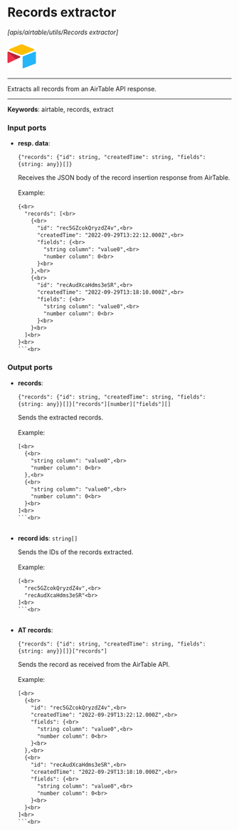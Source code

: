 # Records extractor

_[apis/airtable/utils/Records extractor]_

![icon](</assets/icons/5555939f-919c-41f8-847e-4b71cd64b2df.png>)

---

Extracts all records from an AirTable API response.<br>

---

__Keywords__: airtable, records, extract

### Input ports

* __resp. data__: 
    ```
    {"records": {"id": string, "createdTime": string, "fields": {string: any}}[]}
    ```

    Receives the JSON body of the record insertion response from AirTable.<br>
    <br>
    Example:<br>
    ```json<br>
    {<br>
      "records": [<br>
        {<br>
          "id": "rec5GZcokQryzdZ4v",<br>
          "createdTime": "2022-09-29T13:22:12.000Z",<br>
          "fields": {<br>
            "string column": "value0",<br>
            "number column": 0<br>
          }<br>
        },<br>
        {<br>
          "id": "recAudXcaHdms3eSR",<br>
          "createdTime": "2022-09-29T13:18:10.000Z",<br>
          "fields": {<br>
            "string column": "value0",<br>
            "number column": 0<br>
          }<br>
        }<br>
      ]<br>
    }<br>
    ```<br>

### Output ports

* __records__: 
    ```
    {"records": {"id": string, "createdTime": string, "fields": {string: any}}[]}["records"][number]["fields"][]
    ```

    Sends the extracted records.<br>
    <br>
    Example:<br>
    ```json<br>
    [<br>
      {<br>
        "string column": "value0",<br>
        "number column": 0<br>
      },<br>
      {<br>
        "string column": "value0",<br>
        "number column": 0<br>
      }<br>
    ]<br>
    ```<br>


* __record ids__: ` string[] `

    Sends the IDs of the records extracted.<br>
    <br>
    Example:<br>
    ```json<br>
    [<br>
      "rec5GZcokQryzdZ4v",<br>
      "recAudXcaHdms3eSR"<br>
    ]<br>
    ```<br>


* __AT records__: 
    ```
    {"records": {"id": string, "createdTime": string, "fields": {string: any}}[]}["records"]
    ```

    Sends the record as  received from the AirTable API.<br>
    <br>
    Example:<br>
    ```json<br>
    [<br>
      {<br>
        "id": "rec5GZcokQryzdZ4v",<br>
        "createdTime": "2022-09-29T13:22:12.000Z",<br>
        "fields": {<br>
          "string column": "value0",<br>
          "number column": 0<br>
        }<br>
      },<br>
      {<br>
        "id": "recAudXcaHdms3eSR",<br>
        "createdTime": "2022-09-29T13:18:10.000Z",<br>
        "fields": {<br>
          "string column": "value0",<br>
          "number column": 0<br>
        }<br>
      }<br>
    ]<br>
    ```<br>

